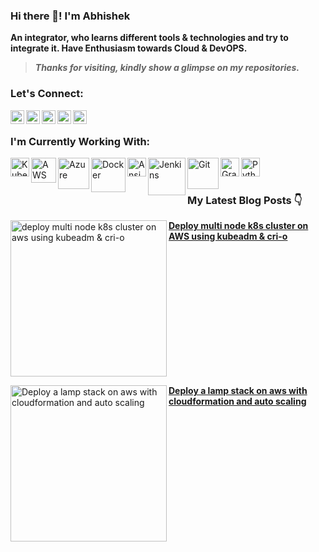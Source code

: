 ### Hi there 👋! I'm Abhishek 

**An integrator, who learns different tools & technologies and try to integrate it. Have Enthusiasm towards Cloud & DevOPS.**

> ***Thanks for visiting, kindly show a glimpse on my repositories.***

### Let's Connect:
[<img align="left" alt="abhi | Github" width="22px" src="https://cdn.jsdelivr.net/npm/simple-icons@v3/icons/github.svg" />][GitHub]
[<img align="left" alt="abhi | LinkedIn" width="22px" src="https://cdn.jsdelivr.net/npm/simple-icons@v3/icons/linkedin.svg" />][LinkedIn]
[<img align="left" alt="abhi | Twitter" width="22px" src="https://cdn.jsdelivr.net/npm/simple-icons@v3/icons/twitter.svg" />][Twitter]
[<img align="left" alt="abhi | Hashnode" width="22px" src="https://cdn.jsdelivr.net/npm/simple-icons@v3/icons/hashnode.svg" />][Hashnode]
<a href="abhishekkumar33118@gmail.com">
  <img align="left" width="22px" src="https://cdn.jsdelivr.net/npm/simple-icons@v3/icons/gmail.svg" />
  
</a>

<br>

### I'm Currently Working With:
<img align="left" alt="Kubernetes" width="30px" src="https://upload.wikimedia.org/wikipedia/commons/thumb/0/00/Kubernetes_%28container_engine%29.png/640px-Kubernetes_%28container_engine%29.png"/>
<img align="left" alt="AWS" width="40px" src="https://upload.wikimedia.org/wikipedia/commons/thumb/9/93/Amazon_Web_Services_Logo.svg/640px-Amazon_Web_Services_Logo.svg.png"/>
<img align="left" alt="Azure" width="50px" src="https://upload.wikimedia.org/wikipedia/commons/thumb/a/a8/Microsoft_Azure_Logo.svg/640px-Microsoft_Azure_Logo.svg.png"/>
<img align="left" alt="Docker" width="55px" src="https://upload.wikimedia.org/wikipedia/commons/7/79/Docker_%28container_engine%29_logo.png"/>
<img align="left" alt="Ansible" width="30px" src="https://upload.wikimedia.org/wikipedia/commons/thumb/2/24/Ansible_logo.svg/640px-Ansible_logo.svg.png"/>
<img align="left" alt="Jenkins" width="60px" src="https://upload.wikimedia.org/wikipedia/commons/thumb/e/e3/Jenkins_logo_with_title.svg/640px-Jenkins_logo_with_title.svg.png"/>
<img align="left" alt="Git" width="50px" src="https://upload.wikimedia.org/wikipedia/commons/thumb/e/e0/Git-logo.svg/640px-Git-logo.svg.png"/>
<img align="left" alt="Grafana" width="30px" src="https://upload.wikimedia.org/wikipedia/commons/thumb/3/3b/Grafana_icon.svg/640px-Grafana_icon.svg.png"/>
<img align="left" alt="Python" width="30px" src="https://upload.wikimedia.org/wikipedia/commons/c/c3/Python-logo-notext.svg"/>
<br><br>

<!--- Links of Social Sites --->

[GitHub]: https://github.com/Abhi03-tech
[LinkedIn]: https://www.linkedin.com/in/abhisheksingh003/
[Twitter]: https://twitter.com/Abhitech03
[Hashnode]: https://hashnode.com/@Abhishek003


### My Latest Blog Posts 👇
<!-- HASHNODE_BLOG:START -->
<p align="left">
<a href="https://abhishek003.hashnode.dev/deploy-multi-node-k8s-cluster-on-aws-using-kubeadm-cri-o"><img src="https://cdn.hashnode.com/res/hashnode/image/upload/v1709644075996/dca0680c-a6f8-441d-a73a-d9652e6938d1.png" alt="deploy multi node k8s cluster on aws using kubeadm & cri-o" width="250px" align="left" /></a>
<a href="https://abhishek003.hashnode.dev/deploy-multi-node-k8s-cluster-on-aws-using-kubeadm-cri-o" title="Deploy multi node k8s cluster on AWS using kubeadm & cri-o"><strong>Deploy multi node k8s cluster on AWS using kubeadm & cri-o</strong></a>
</p>

<br  clear="left" />

<p align="left">
<a href="https://abhishek003.hashnode.dev/building-a-resilient-lamp-stack-on-aws-with-cloudformation-and-auto-scaling"><img src="https://cdn.hashnode.com/res/hashnode/image/upload/v1681220579808/98b08ec2-eba6-41d7-af98-fed885cc965a.jpeg" alt="Deploy a lamp stack on aws with cloudformation and auto scaling" width="250px" align="left" /></a>
<a href="https://abhishek003.hashnode.dev/building-a-resilient-lamp-stack-on-aws-with-cloudformation-and-auto-scaling" title="Deploy a lamp stack on aws with cloudformation and auto scaling"><strong>Deploy a lamp stack on aws with cloudformation and auto scaling</strong></a>
</p>

<!-- HASHNODE_BLOG:END -->
